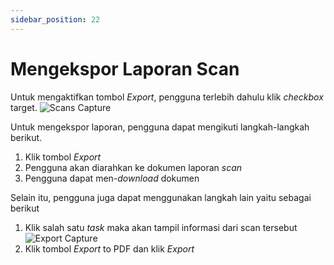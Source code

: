 ```yaml
---
sidebar_position: 22
---
```


# Mengekspor Laporan Scan
Untuk mengaktifkan tombol *Export*, pengguna terlebih dahulu klik *checkbox* target.
![Scans Capture](/img/capture/scans.png)

Untuk mengekspor laporan, pengguna dapat mengikuti langkah-langkah berikut.
1. Klik tombol *Export*
2. Pengguna akan diarahkan ke dokumen laporan *scan*
3. Pengguna dapat men-*download* dokumen

Selain itu, pengguna juga dapat menggunakan langkah lain yaitu sebagai berikut
1. Klik salah satu *task* maka akan tampil informasi dari scan tersebut
   ![Export Capture](/img/capture/export.png)
2. Klik tombol *Export* to PDF dan klik *Export*
